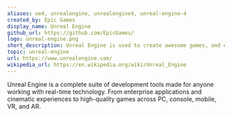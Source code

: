 ```yaml
---
aliases: ue4, unrealengine, unrealengine4, unreal-engine-4
created_by: Epic Games
display_name: Unreal Engine
github_url: https://github.com/EpicGames/
logo: unreal-engine.png
short_description: Unreal Engine is used to create awesome games, and experiences for PC, mobile, console, VR, and AR.
topic: unreal-engine
url: https://www.unrealengine.com/
wikipedia_url: https://en.wikipedia.org/wiki/Unreal_Engine
---
```

Unreal Engine is a complete suite of development tools made for anyone working with real-time technology. From enterprise applications and cinematic experiences to high-quality games across PC, console, mobile, VR, and AR.
